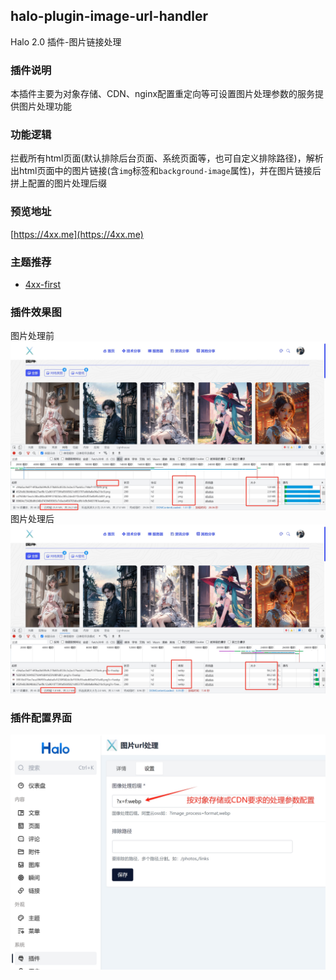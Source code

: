 ## halo-plugin-image-url-handler

Halo 2.0 插件-图片链接处理

### 插件说明

本插件主要为对象存储、CDN、nginx配置重定向等可设置图片处理参数的服务提供图片处理功能

### 功能逻辑

拦截所有html页面(默认排除后台页面、系统页面等，也可自定义排除路径)，解析出html页面中的图片链接(含`img`标签和`background-image`属性)，并在图片链接后拼上配置的图片处理后缀

### 预览地址

[https://4xx.me](https://4xx.me)

### 主题推荐

- [4xx-first](https://4xx.me/archives/4xx-first-tutorial)

### 插件效果图

图片处理前
![before-time.png](image%2Fbefore-time.png)
图片处理后
![after-time.png](image%2Fafter-time.png)

### 插件配置界面

![config.png](image%2Fconfig.png)
